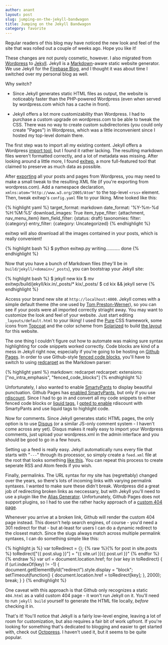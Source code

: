 ```yaml
---
author: anant
layout: post
slug: jumping-on-the-jekyll-bandwagon
title: Jumping on the Jekyll Bandwagon
category: favorite
---
```


Regular readers of this blog may have noticed the new look and feel of the site
that was rolled out a couple of weeks ago. Hope you like it!

These changes are not purely cosmetic, however. I also migrated from
[Wordpress](http://wordpress.com) to [Jekyll](http://jekyllrb.com). Jekyll is
a [Markdown](http://daringfireball.net/projects/markdown/)-aware static
website generator. We use Jekyll for the
[Firebase Blog](https://www.firebase.com/blog/), and I thought it was about
time I switched over my personal blog as well.

Why switch?

* Since Jekyll generates static HTML files as output, the website is noticeably
faster than the PHP-powered Wordpress (even when served by wordpress.com which
has a cache in front).

* Jekyll offers a lot more customizability than Wordpress. I had to purchase
a custom upgrade on wordpress.com to be able to tweak the CSS. There was
no way to create custom subdirectories (you could only create "Pages") in
Wordpress, which was a little inconvenient since I hosted my top-level domain
there.

The first step was to import all my existing content. Jekyll offers a Wordpress
[import tool](http://jekyllrb.com/docs/migrations/), but I found it rather
lacking. The resulting markdown files weren't formatted correctly, and a lot
of metadata was missing. After looking around a little more, I found
[exitwp](https://github.com/thomasf/exitwp), a more full-featured tool that
claimed to preserve as much data as possible.

After [exporting](http://en.support.wordpress.com/export/) all your posts and
pages from Wordpress, you may need to make a small tweak to the resulting XML
file (if you're exporting from wordpress.com). Add a namespace declaration,
`xmlns:atom="http://www.w3.org/2005/Atom"` to the top-level `<rss>` element.
Then, tweak exitwp's `config.yaml` file to your liking. Mine looked like this:

{% highlight yaml %}
target_format: markdown
date_format: '%Y-%m-%d %H:%M:%S'
download_images: True
item_type_filter: {attachment, nav_menu_item}
item_field_filter: {status: draft}
taxonomies:
  filter: {category}
  entry_filter: {category: Uncategorized}
{% endhighlight %}

exitwp will also download all the images contained in your posts, which is
really convenient!

{% highlight bash %}
$ python exitwp.py
writing...........
done
{% endhighlight %}

Now that you have a bunch of Markdown files (they'll be in `build/jekyll/<domain>/_posts`), you can bootstrap your Jekyll site:

{% highlight bash %}
$ jekyll new kix
$ mv exitwp/build/jekyll/kix.in/_posts/* kix/_posts/
$ cd kix && jekyll serve
{% endhighlight %}

Access your brand new site at `http://localhost:4000`. Jekyll comes with a
simple default theme (the one used by [Tom Preston-Werner](http://tom.preston-werner.com/)),
so you can see if your posts were all imported correctly striaght away. You
may want to customize the look and feel of your website. Just start editing
`_layouts/default.html` to your liking! I used the [Pure](http://purecss.io/)
CSS framework, some icons from [Topcoat](http://topcoat.io/) and the color
scheme from [Solarized](http://ethanschoonover.com/solarized)
to build [the layout](https://github.com/anantn/anantn.github.io/blob/master/_layouts/default.html)
for this website.

The one thing I couldn't figure out how to automate was making sure syntax
highlighting for code snippets worked correctly. Code blocks are kind of a mess
in Jekyll right now, especially if you're going to be hosting on
[Github Pages](http://pages.github.com). In order to use Github-style
[fenced code blocks](https://help.github.com/articles/github-flavored-markdown),
you'll have to switch to using
[redcarpet](https://github.com/vmg/redcarpet) as the Markdown parser:

{% highlight yaml %}
markdown: redcarpet
redcarpet:
  extensions: ["no_intra_emphasis", "fenced_code_blocks"]
{% endhighlight %}

Unfortunately, I also wanted to enable
[SmartyPants](http://daringfireball.net/projects/smartypants/)
to display beautiful punctuation. Github Pages has
[enabled SmartyPants](https://github.com/blog/706-jekyll-puts-on-smartypants),
but only if you use [rdiscount](https://github.com/davidfstr/rdiscount).
Since I had to go in and convert all my code snippets to either fenced code
blocks or [liquid tags](http://stackoverflow.com/questions/8648390/syntax-highlighting-markdown-code-blocks-in-jekyll-without-using-liquid-tags),
I [opted to enable](https://github.com/anantn/anantn.github.io/blob/master/_config.yml)
rdiscount with SmartyPants and use liquid tags to highlight code.

Now for comments. Since Jekyll generates static HTML pages, the only option
is to use [Disqus](http://disqus.com/) (or a similar JS-only comment system - I
haven't come across any yet). Disqus makes it really easy to import your
Wordpress comments, just upload your wordpress.xml in the admin interface and
you should be good to go in a few hours.

Setting up a feed is really easy. Jekyll automatically runs every file that
starts with "`---`" through its processor, so simply create a `feed.xml` file
at the root that looks something
[like this](https://github.com/anantn/anantn.github.io/blob/master/feed.xml).
You can repeat this process to create seperate RSS and Atom feeds if you wish.

Finally, permalinks. The URL syntax for my site has (regrettably) changed over
the years, so there's lots of incoming links with varying permalink syntaxes.
I wanted to make sure these didn't break. Wordpress did a great job of
redirecting broken links as neccessary, but with Jekyll you'll need to use a
plugin like the [Alias Generator](https://github.com/tsmango/jekyll_alias_generator).
Unfortunately, Github Pages does not support plugins, so I had to use the
rather hacky approach of a [custom 404 page](https://help.github.com/articles/custom-404-pages).

Whenever you arrive at a broken link, Github will render the custom 404 page
instead. This doesn't help search engines, of course - you'd need a 301
redirect for that - but at-least for users I can
do a dynamic redirect to the closest match. Since the slugs always match
across multiple permalink syntaxes, I can do something simple like this:

{% highlight js %}
var toRedirect = {};
{% raw %}{% for post in site.posts %}
  toRedirect["{{ post.slug }}"] = "{{ site.url }}{{ post.url }}"
{% endfor %}{% endraw %}
var url = document.location.href;
for (var key in toRedirect) {
  if (url.indexOf(key) != -1) {
    document.getElementById("redirect").style.display = "block";
    setTimeout(function() {
      document.location.href = toRedirect[key];
    }, 2000);
    break;
  }
}
{% endhighlight %}

One caveat with this approach is that Github only recognizes a static
`404.html` as a valid custom 404 page - it won't run Jekyll on it. You'll
need to run `jekyll build` yourself to generate the HTML file locally, *before*
checking it in.

That's it! You'll notice that Jekyll is a fairly low-level engine, leaving
a lot of room for customization, but also requires a fair bit of work upfront.
If you're looking for something that's dedicated to blogging and easier to get
started with, check out [Octopress](http://octopress.org/). I haven't used it,
but it seems to be quite popular.
